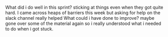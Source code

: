What did i do well in this sprint?
sticking at things even when they got quite hard.  I came across heaps of barriers this week but asking for help on the slack channel really helped
What could i have done to improve?
maybe gone over some of the material again so i really understood what i needed to do when i got stuck.